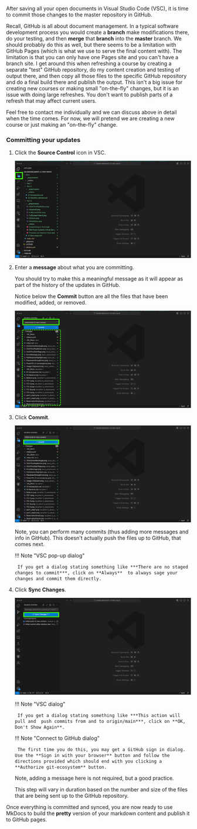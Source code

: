 After saving all your open documents in Visual Studio Code (VSC), it is time to commit those changes to the master repository in GitHub. 

Recall, GitHub is all about document management. In a typical software development process you would create a **branch** make modifications there, do your testing, and then **merge** that **branch** into the **master** branch. We should probably do this as well, but there seems to be a limitation with GitHub Pages (which is what we use to serve the final content with). The limitation is that you can only have one Pages site and you can't have a branch site. I get around this when refreshing a course by creating a separate "test" GitHub repository, do my content creation and testing of output there, and then copy all those files to the specific GitHub repository and do a final build there and publish the output. This isn't a big issue for creating new courses or making small "on-the-fly" changes, but it is an issue with doing large refreshes. You don't want to publish parts of a refresh that may affect current users.

Feel free to contact me individually and we can discuss above in detail when the time comes. For now, we will pretend we are creating a new course or just making an "on-the-fly" change.

### Committing your updates

1. Click the **Source Control** icon in VSC.

    ![](_attachments/VCS-sourceControl.png)

2. Enter a **message** about what you are committing.

    You should try to make this a meaningful message as it will appear as part of the history of the updates in GitHub.

    Notice below the **Commit** button are all the files that have been modified, added, or removed.

    ![](_attachments/VCS-commitMessage.png)

3. Click **Commit**.

    ![](_attachments/VCS--commit.png)

    Note, you can perform many commits (thus adding more messages and info in GitHub). This doesn't actually push the files up to GitHub, that comes next.

    !!! Note "VSC pop-up dialog"

        If you get a dialog stating something like ***There are no staged changes to commit***, click on **Always**  to always sage your changes and commit them directly.

4. Click **Sync Changes**.

    ![](_attachments/VCS-sync.png)

    !!! Note "VSC dialog"

        If you get a dialog stating something like ***This action will pull and  push commits from and to origin/main***, click on **OK, Don't Show Again**.

    !!! Note "Connect to GitHub dialog"

        The first time you do this, you may get a GitHub sign in dialog. Use the **Sign in with your browser** button and follow the directions provided which should end with you clicking a **Authorize git-ecosystem** button.

    Note, adding a message here is not required, but a good practice.

    This step will vary in duration based on the number and size of the files that are being sent up to the GitHub repository.

Once everything is committed and synced, you are now ready to use MkDocs to build the **pretty** version of your markdown content and publish it to GitHub pages.